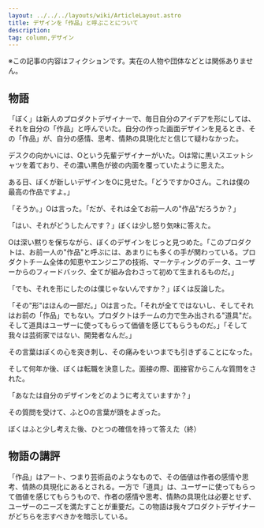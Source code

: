 ```yaml
---
layout: ../../../layouts/wiki/ArticleLayout.astro
title: デザインを「作品」と呼ぶことについて
description:
tag: column,デザイン
---
```


※この記事の内容はフィクションです。実在の人物や団体などとは関係ありません。

## 物語

「ぼく」は新人のプロダクトデザイナーで、毎日自分のアイデアを形にしては、それを自分の「作品」と呼んでいた。自分の作った画面デザインを見るとき、その「作品」が、自分の感情、思考、情熱の具現化だと信じて疑わなかった。

デスクの向かいには、Oという先輩デザイナーがいた。Oは常に黒いスエットシャツを着ており、その濃い黒色が彼の内面を覆っていたように思えた。

ある日、ぼくが新しいデザインをOに見せた。「どうですかOさん。これは僕の最高の作品ですよ。」

「そうか。」Oは言った。「だが、それは全てお前一人の"作品"だろうか？」

「はい、それがどうしたんです？」ぼくは少し怒り気味に答えた。

Oは深い黙りを保ちながら、ぼくのデザインをじっと見つめた。「このプロダクトは、お前一人の"作品"と呼ぶには、あまりにも多くの手が関わっている。プロダクトチーム全体の知恵やエンジニアの技術、マーケティングのデータ、ユーザーからのフィードバック、全てが組み合わさって初めて生まれるものだ。」

「でも、それを形にしたのは僕じゃないんですか？」ぼくは反論した。

「その"形"はほんの一部だ。」Oは言った。「それが全てではないし、そしてそれはお前の「作品」でもない。プロダクトはチームの力で生み出される"道具"だ。そして道具はユーザーに使ってもらって価値を感じてもらうものだ。」「そして我々は芸術家ではない、開発者なんだ。」

その言葉はぼくの心を突き刺し、その痛みをいつまでも引きずることになった。

そして何年か後、ぼくは転職を決意した。面接の際、面接官からこんな質問をされた。

「あなたは自分のデザインをどのように考えていますか？」

その質問を受けて、ふとOの言葉が頭をよぎった。

ぼくはふと少し考えた後、ひとつの確信を持って答えた（終）


## 物語の講評

「作品」はアート、つまり芸術品のようなもので、その価値は作者の感情や思考、情熱の具現化にあるとされる。一方で「道具」は、ユーザーに使ってもらって価値を感じてもらうもので、作者の感情や思考、情熱の具現化は必要とせず、ユーザーのニーズを満たすことが重要だ。この物語は我々プロダクトデザイナーがどちらを志すべきかを暗示している。
